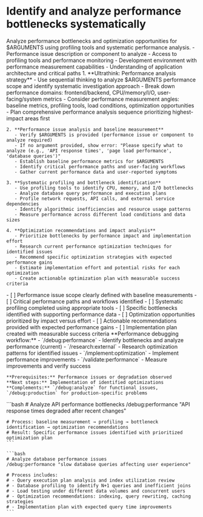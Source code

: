 # Identify and analyze performance bottlenecks systematically

<instructions>
  <context>
    Analyze performance bottlenecks and optimization opportunities for $ARGUMENTS using profiling tools and systematic performance analysis.
  </context>

  <requirements>
    - Performance issue description or component to analyze
    - Access to profiling tools and performance monitoring
    - Development environment with performance measurement capabilities
    - Understanding of application architecture and critical paths
  </requirements>

  <execution>
    1. **Ultrathink: Performance analysis strategy**
       - Use sequential thinking to analyze $ARGUMENTS performance scope and identify systematic investigation approach
       - Break down performance domains: frontend/backend, CPU/memory/I/O, user-facing/system metrics
       - Consider performance measurement angles: baseline metrics, profiling tools, load conditions, optimization opportunities
       - Plan comprehensive performance analysis sequence prioritizing highest-impact areas first

    2. **Performance issue analysis and baseline measurement**
       - Verify $ARGUMENTS is provided (performance issue or component to analyze required)
       - If no argument provided, show error: "Please specify what to analyze (e.g., 'API response times', 'page load performance', 'database queries')"
       - Establish baseline performance metrics for $ARGUMENTS
       - Identify critical performance paths and user-facing workflows
       - Gather current performance data and user-reported symptoms

    3. **Systematic profiling and bottleneck identification**
       - Use profiling tools to identify CPU, memory, and I/O bottlenecks
       - Analyze database query performance and execution plans
       - Profile network requests, API calls, and external service dependencies
       - Identify algorithmic inefficiencies and resource usage patterns
       - Measure performance across different load conditions and data sizes

    4. **Optimization recommendations and impact analysis**
       - Prioritize bottlenecks by performance impact and implementation effort
       - Research current performance optimization techniques for identified issues
       - Recommend specific optimization strategies with expected performance gains
       - Estimate implementation effort and potential risks for each optimization
       - Create actionable optimization plan with measurable success criteria
  </execution>

  <validation>
    - [ ] Performance issue scope clearly defined with baseline measurements
    - [ ] Critical performance paths and workflows identified
    - [ ] Systematic profiling completed using appropriate tools
    - [ ] Specific bottlenecks identified with supporting performance data
    - [ ] Optimization opportunities prioritized by impact versus effort
    - [ ] Actionable recommendations provided with expected performance gains
    - [ ] Implementation plan created with measurable success criteria
  </validation>

  <workflow>
    **Performance debugging workflow:**
    - `/debug:performance` - Identify bottlenecks and analyze performance (current)
    - `/research:external` - Research optimization patterns for identified issues
    - `/implement:optimization` - Implement performance improvements
    - `/validate:performance` - Measure improvements and verify success

    **Prerequisites:** Performance issues or degradation observed
    **Next steps:** Implementation of identified optimizations
    **Complements:** `/debug:analyze` for functional issues, `/debug:production` for production-specific problems
  </workflow>

  <examples>
    ```bash
    # Analyze API performance bottlenecks
    /debug:performance "API response times degraded after recent changes"

    # Process: baseline measurement → profiling → bottleneck identification → optimization recommendations
    # Result: Specific performance issues identified with prioritized optimization plan
    ```

    ```bash
    # Analyze database performance issues
    /debug:performance "slow database queries affecting user experience"

    # Process includes:
    # - Query execution plan analysis and index utilization review
    # - Database profiling to identify N+1 queries and inefficient joins
    # - Load testing under different data volumes and concurrent users
    # - Optimization recommendations: indexing, query rewriting, caching strategies
    # - Implementation plan with expected query time improvements
    ```

  </examples>
</instructions>
